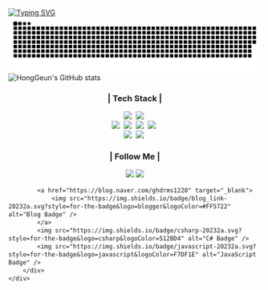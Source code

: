 <!DOCTYPE html>
<html lang="en">

<body>
    <div class="container">

<a href="https://git.io/typing-svg">
        <img src="https://readme-typing-svg.demolab.com/?lines=Welcome+To+HongGeun's+Github" alt="Typing SVG"/>
</a>

<img width="1000" src="https://github.com/Amborsia/Amborsia/blob/output/github-contribution-grid-snake.svg" alt="GitHub Contribution Grid Snake" style="max-width: 100%;"/>
        


<div class="profile-stats">
            <img src="https://github-readme-stats.vercel.app/api?username=Amborsia&show_icons=true&theme=radical" alt="HongGeun's GitHub stats"/>
        </div>

<div class="link-container">


<h3 align="center">| Tech Stack |</h3>
<p align="center">
  <img src="https://img.shields.io/badge/Csharp-007396?style=flat-square&logo=Charp&logoColor=white"/></a>&nbsp
  <img src="https://img.shields.io/badge/Javascript-ffb13b?style=flat-square&logo=javascript&logoColor=white"/></a>&nbsp
  <br>
  <img src="https://img.shields.io/badge/Spring-6DB33F?style=flat-square&logo=Spring&logoColor=white"/></a>&nbsp
  <img src="https://img.shields.io/badge/SpringBoot-6DB33F?style=flat-square&logo=SpringBoot&logoColor=white"/></a>&nbsp
  <img src="https://img.shields.io/badge/Node.js-339933?style=flat-square&logo=Node.js&logoColor=white"/></a>&nbsp
  <img src="https://img.shields.io/badge/Express-000000?style=flat-square&logo=Express&logoColor=white"/></a>&nbsp
  <br>
  <img src="https://img.shields.io/badge/Oracle-FF0000?style=flat-square&logo=Oracle&logoColor=white"/></a>&nbsp
  <img src="https://img.shields.io/badge/Mysql-E6B91E?style=flat-square&logo=MySql&logoColor=white"/></a>&nbsp
</p>
<h3 align="center">| Follow Me |</h3>
<p align="center">
  <a href="https://malgcheong.notion.site/4987ea34e5684cbabbea7bb9b39c1d6f?pvs=4" target="_blank"><img src="https://img.shields.io/badge/Notion-636e72?style=plastic&logo=notion&logoColor=white&text=Resume"/></a>
  <a href="mailto:skacjddn7@gmail.com"><img src="https://img.shields.io/badge/Gmail-d14836?style=plastic&logo=Gmail&logoColor=white"/></a>
</p>



            <a href="https://blog.naver.com/ghdrms1220" target="_blank">
                <img src="https://img.shields.io/badge/blog_link-20232a.svg?style=for-the-badge&logo=blogger&logoColor=#FF5722" alt="Blog Badge" />
            </a>
            <img src="https://img.shields.io/badge/csharp-20232a.svg?style=for-the-badge&logo=csharp&logoColor=512BD4" alt="C# Badge" />
            <img src="https://img.shields.io/badge/javascript-20232a.svg?style=for-the-badge&logo=javascript&logoColor=F7DF1E" alt="JavaScript Badge" />
        </div>
    </div>


</body>
</html>
